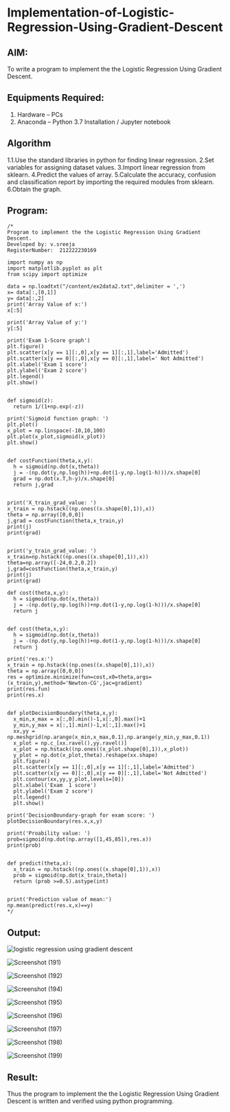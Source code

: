 # Implementation-of-Logistic-Regression-Using-Gradient-Descent

## AIM:
To write a program to implement the the Logistic Regression Using Gradient Descent.

## Equipments Required:
1. Hardware – PCs
2. Anaconda – Python 3.7 Installation / Jupyter notebook

## Algorithm
1.1.Use the standard libraries in python for finding linear regression. 
2.Set variables for assigning dataset values. 
3.Import linear regression from sklearn. 
4.Predict the values of array. 5.Calculate the accuracy, confusion and classification report by importing the required modules from sklearn. 6.Obtain the graph.  

## Program:
```
/*
Program to implement the the Logistic Regression Using Gradient Descent.
Developed by: v.sreeja
RegisterNumber:  212222230169

import numpy as np
import matplotlib.pyplot as plt
from scipy import optimize

data = np.loadtxt("/content/ex2data2.txt",delimiter = ',')
x= data[:,[0,1]]
y= data[:,2]
print('Array Value of x:')
x[:5]

print('Array Value of y:')
y[:5]

print('Exam 1-Score graph')
plt.figure()
plt.scatter(x[y == 1][:,0],x[y == 1][:,1],label='Admitted')
plt.scatter(x[y == 0][:,0],x[y == 0][:,1],label=' Not Admitted')
plt.xlabel('Exam 1 score')
plt.ylabel('Exam 2 score')
plt.legend()
plt.show()


def sigmoid(z):
  return 1/(1+np.exp(-z))
  
print('Sigmoid function graph: ')
plt.plot()
x_plot = np.linspace(-10,10,100)
plt.plot(x_plot,sigmoid(x_plot))
plt.show()


def costFunction(theta,x,y):
  h = sigmoid(np.dot(x,theta))
  j = -(np.dot(y,np.log(h))+np.dot(1-y,np.log(1-h)))/x.shape[0]
  grad = np.dot(x.T,h-y)/x.shape[0]
  return j,grad


print('X_train_grad_value: ')
x_train = np.hstack((np.ones((x.shape[0],1)),x))
theta = np.array([0,0,0])
j,grad = costFunction(theta,x_train,y)
print(j)
print(grad)


print('y_train_grad_value: ')
x_train=np.hstack((np.ones((x.shape[0],1)),x))
theta=np.array([-24,0.2,0.2])
j,grad=costFunction(theta,x_train,y)
print(j)
print(grad)

def cost(theta,x,y):
  h = sigmoid(np.dot(x,theta))
  j = -(np.dot(y,np.log(h))+np.dot(1-y,np.log(1-h)))/x.shape[0]
  return j


def cost(theta,x,y):
  h = sigmoid(np.dot(x,theta))
  j = -(np.dot(y,np.log(h))+np.dot(1-y,np.log(1-h)))/x.shape[0]
  return j

print('res.x:')
x_train = np.hstack((np.ones((x.shape[0],1)),x))
theta = np.array([0,0,0])
res = optimize.minimize(fun=cost,x0=theta,args=(x_train,y),method='Newton-CG',jac=gradient)
print(res.fun)
print(res.x)


def plotDecisionBoundary(theta,x,y):
  x_min,x_max = x[:,0].min()-1,x[:,0].max()+1
  y_min,y_max = x[:,1].min()-1,x[:,1].max()+1
  xx,yy = np.meshgrid(np.arange(x_min,x_max,0.1),np.arange(y_min,y_max,0.1))
  x_plot = np.c_[xx.ravel(),yy.ravel()]
  x_plot = np.hstack((np.ones((x_plot.shape[0],1)),x_plot))
  y_plot = np.dot(x_plot,theta).reshape(xx.shape)
  plt.figure()
  plt.scatter(x[y == 1][:,0],x[y == 1][:,1],label='Admitted')
  plt.scatter(x[y == 0][:,0],x[y == 0][:,1],label='Not Admitted')
  plt.contour(xx,yy,y_plot,levels=[0])
  plt.xlabel('Exam  1 score')
  plt.ylabel('Exam 2 score')
  plt.legend()
  plt.show()

print('DecisionBoundary-graph for exam score: ')
plotDecisionBoundary(res.x,x,y)

print('Proability value: ')
prob=sigmoid(np.dot(np.array([1,45,85]),res.x))
print(prob)


def predict(theta,x):
  x_train = np.hstack((np.ones((x.shape[0],1)),x))
  prob = sigmoid(np.dot(x_train,theta))
  return (prob >=0.5).astype(int)


print('Prediction value of mean:')
np.mean(predict(res.x,x)==y)
*/
```
## Output:
![logistic regression using gradient descent](sam.png)

![Screenshot (191)](https://github.com/VelasiriSreeja/-Implementation-of-Logistic-Regression-Using-Gradient-Descent/assets/118344328/0bda247f-142b-430e-9c28-2c1089fcaba6)


![Screenshot (192)](https://github.com/VelasiriSreeja/-Implementation-of-Logistic-Regression-Using-Gradient-Descent/assets/118344328/08420945-b442-48f0-ae06-7b735f5754c2)



![Screenshot (194)](https://github.com/VelasiriSreeja/-Implementation-of-Logistic-Regression-Using-Gradient-Descent/assets/118344328/25d64a73-c2a2-43ad-9252-ed345bcf75b9)

![Screenshot (195)](https://github.com/VelasiriSreeja/-Implementation-of-Logistic-Regression-Using-Gradient-Descent/assets/118344328/2e0d17aa-c44a-4e5a-9a56-d5e301247e98)

![Screenshot (196)](https://github.com/VelasiriSreeja/-Implementation-of-Logistic-Regression-Using-Gradient-Descent/assets/118344328/7290933e-1a1e-4289-bb13-cff1d07b8015)


![Screenshot (197)](https://github.com/VelasiriSreeja/-Implementation-of-Logistic-Regression-Using-Gradient-Descent/assets/118344328/ef83d3ef-7fdb-4b99-99e5-fd9988ba7699)

![Screenshot (198)](https://github.com/VelasiriSreeja/-Implementation-of-Logistic-Regression-Using-Gradient-Descent/assets/118344328/76abf075-e146-49c1-99bf-1e1a500e9996)


![Screenshot (199)](https://github.com/VelasiriSreeja/-Implementation-of-Logistic-Regression-Using-Gradient-Descent/assets/118344328/bbf30107-3710-4a2e-97ba-1df58655b14f)



## Result:
Thus the program to implement the the Logistic Regression Using Gradient Descent is written and verified using python programming.

